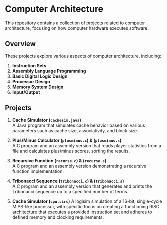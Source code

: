 # Computer Architecture

This repository contains a collection of projects related to computer architecture, focusing on how computer hardware executes software.

## Overview

These projects explore various aspects of computer architecture, including:

1. **Instruction Sets**  
2. **Assembly Language Programming**  
3. **Basic Digital Logic Design**  
4. **Processor Design**  
5. **Memory System Design**  
6. **Input/Output**  

## Projects

1. **Cache Simulator (`cachesim.java`)**  
   A Java program that simulates cache behavior based on various parameters such as cache size, associativity, and block size.

2. **Plus/Minus Calculator (`plusminus.c`) & (`plusminus.s`)**  
   A C program and an assembly version that reads player statistics from a file and calculates plus/minus scores, sorting the results.

3. **Recursive Function (`recurse.c`) & (`recurse.s`)**  
   A C program and an assembly version demonstrating a recursive function implementation.

4. **Tribonacci Sequence (`tribonacci.c`) & (`tribonacci.s`)**  
   A C program and an assembly version that generates and prints the Tribonacci sequence up to a specified number of terms.

5. **Cache Simulator (`cpu.circ`)** 
   A logisim simulation of a 16-bit, single-cycle MIPS-like processor, with specific focus on creating a functioning RISC architecture that executes a provided instruction set and adheres to defined memory and clocking requirements.
   
